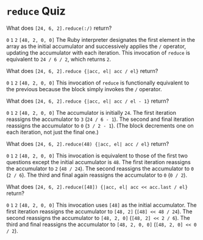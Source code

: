 # `reduce` Quiz

<quiz>
  <question>
      <p>What does <code>[24, 6, 2].reduce(:/)</code> return?</p>
      <answer><code>0</code></answer>
      <answer><code>1</code></answer>
      <answer correct><code>2</code></answer>
      <answer><code>[48, 2, 0, 0]</code></answer>
      <explanation>The Ruby interpreter designates the first element in the array as the initial accumulator and successively applies the <code>/</code> operator, updating the accumulator with each iteration. This invocation of <code>reduce</code> is equivalent to <code>24 / 6 / 2</code>, which returns <code>2</code>.</explanation>
  </question>
</quiz>

<quiz>
  <question>
      <p>What does <code>[24, 6, 2].reduce {|acc, el| acc / el}</code> return?</p>
      <answer><code>0</code></answer>
      <answer><code>1</code></answer>
      <answer correct><code>2</code></answer>
      <answer><code>[48, 2, 0, 0]</code></answer>
      <explanation>This invocation of <code>reduce</code> is functionally equivalent to the previous because the block simply invokes the <code>/</code> operator.</explanation>
  </question>
</quiz>

<quiz>
  <question>
      <p>What does <code>[24, 6, 2].reduce {|acc, el| acc / el - 1}</code> return?</p>
      <answer correct><code>0</code></answer>
      <answer><code>1</code></answer>
      <answer><code>2</code></answer>
      <answer><code>[48, 2, 0, 0]</code></answer>
      <explanation>The accumulator is initially <code>24</code>. The first iteration reassigns the accumulator to <code>3</code> (<code>24 / 6 - 1</code>). The second and final iteration reassigns the accumulator to <code>0</code> (<code>3 / 2 - 1</code>). (The block decrements one on each iteration, not just the final one.) </explanation>
  </question>
</quiz>

<quiz>
  <question>
      <p>What does <code>[24, 6, 2].reduce(48) {|acc, el| acc / el}</code> return?</p>
      <answer correct><code>0</code></answer>
      <answer><code>1</code></answer>
      <answer><code>2</code></answer>
      <answer><code>[48, 2, 0, 0]</code></answer>
      <explanation>This invocation is equivalent to those of the first two questions except the initial accumulator is <code>48</code>. The first iteration reassigns the accumulator to <code>2</code> (<code>48 / 24</code>). The second reassigns the accumulator to <code>0</code> (<code>2 / 6</code>). The third and final again reassigns the accumulator to <code>0</code> (<code>0 / 2</code>).</explanation>
  </question>
</quiz>

<quiz>
  <question>
      <p>What does <code>[24, 6, 2].reduce([48]) {|acc, el| acc << acc.last / el}</code> return?</p>
      <answer><code>0</code></answer>
      <answer><code>1</code></answer>
      <answer><code>2</code></answer>
      <answer correct><code>[48, 2, 0, 0]</code></answer>
      <explanation>This invocation uses <code>[48]</code> as the initial accumulator. The first iteration reassigns the accumulator to <code>[48, 2]</code> (<code>[48] << 48 / 24</code>). The second reassigns the accumulator to <code>[48, 2, 0]</code> (<code>[48, 2] << 2 / 6</code>). The third and final reassigns the accumulator to <code>[48, 2, 0, 0]</code> (<code>[48, 2, 0] << 0 / 2</code>).</explanation>
  </question>
</quiz>
